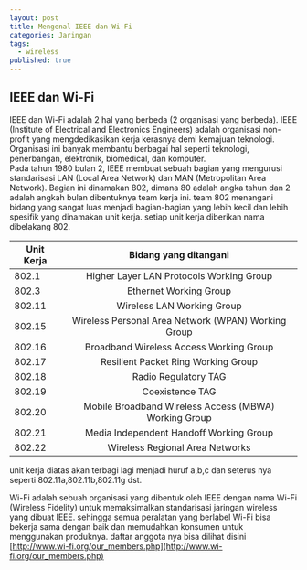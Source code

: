 ```yaml
---
layout: post
title: Mengenal IEEE dan Wi-Fi
categories: Jaringan
tags:
  - wireless
published: true
---
```

## IEEE dan Wi-Fi

IEEE dan Wi-Fi adalah 2 hal yang berbeda (2 organisasi yang berbeda). IEEE (Institute of Electrical and Electronics Engineers) adalah organisasi non-profit yang mengdedikasikan kerja kerasnya demi kemajuan teknologi. Organisasi ini banyak membantu berbagai hal seperti teknologi, penerbangan, elektronik, biomedical, dan komputer.  
Pada tahun 1980 bulan 2, IEEE membuat sebuah bagian yang mengurusi standarisasi LAN (Local Area Network) dan MAN (Metropolitan Area Network). Bagian ini dinamakan 802, dimana 80 adalah angka tahun dan 2 adalah angkah bulan dibentuknya team kerja ini. team 802 menangani bidang yang sangat luas menjadi bagian-bagian yang lebih kecil dan lebih spesifik yang dinamakan unit kerja. setiap unit kerja diberikan nama dibelakang 802.

| Unit Kerja        | Bidang yang ditangani           | 
| ------------- |:-------------:| 
| 802.1 | Higher Layer LAN Protocols Working Group | 
| 802.3  | Ethernet Working Group | 
| 802.11   | Wireless LAN Working Group |
| 802.15   | Wireless Personal Area Network (WPAN) Working Group | 
| 802.16  | Broadband Wireless Access Working Group | 
| 802.17   | Resilient Packet Ring Working Group | 
| 802.18   | Radio Regulatory TAG |
| 802.19   | Coexistence TAG | 
| 802.20   | Mobile Broadband Wireless Access (MBWA) Working Group | 
| 802.21   | Media Independent Handoff Working Group | 
| 802.22   | Wireless Regional Area Networks | 

unit kerja diatas akan terbagi lagi menjadi huruf a,b,c dan seterus nya seperti 802.11a,802.11b,802.11g dst.  

Wi-Fi adalah sebuah organisasi yang dibentuk oleh IEEE dengan nama Wi-Fi (Wireless Fidelity) untuk memaksimalkan standarisasi jaringan wireless yang dibuat IEEE.  sehingga semua peralatan yang berlabel Wi-Fi bisa bekerja sama dengan baik dan memudahkan konsumen untuk menggunakan produknya. daftar anggota nya bisa dilihat disini [http://www.wi-fi.org/our_members.php](http://www.wi-fi.org/our_members.php) 
